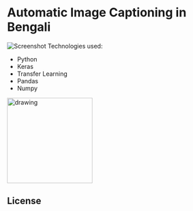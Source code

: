 # Automatic Image Captioning in Bengali

![Screenshot](Pics/1.jpg)
Technologies used:
  - Python
  - Keras
  - Transfer Learning 
  - Pandas
  - Numpy


<img src="Pics/1.jpg" alt="drawing" width="200"/>
 

License
----


